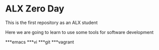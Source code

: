 # ALX Zero Day

This is the first repository as an ALX student

Here we are going to learn to use some tools for software development

***emacs 
***vi 
***git 
***vagrant 
